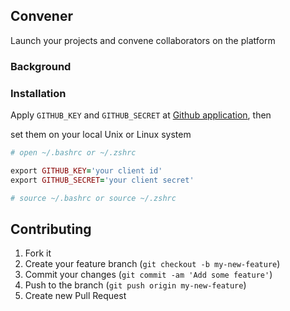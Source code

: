 ## Convener

Launch your projects and convene collaborators on the platform

### Background

### Installation

Apply `GITHUB_KEY` and `GITHUB_SECRET` at [Github application](https://github.com/settings/applications), then

set them on your local Unix or Linux system
```ruby
# open ~/.bashrc or ~/.zshrc

export GITHUB_KEY='your client id'
export GITHUB_SECRET='your client secret'

# source ~/.bashrc or source ~/.zshrc
```
## Contributing

1. Fork it
2. Create your feature branch (`git checkout -b my-new-feature`)
3. Commit your changes (`git commit -am 'Add some feature'`)
4. Push to the branch (`git push origin my-new-feature`)
5. Create new Pull Request
